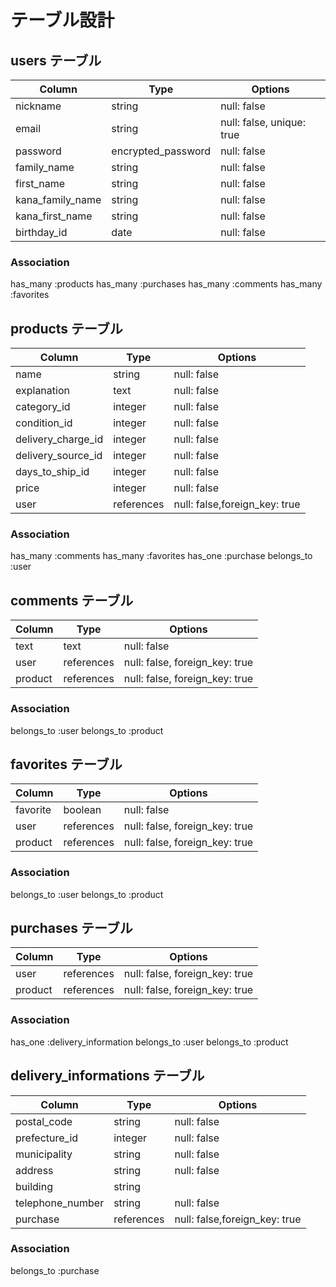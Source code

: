 # テーブル設計

## users テーブル

| Column           | Type               | Options                       |
| ---------------- | ------------------ | ----------------------------- |
| nickname         | string             | null: false                   |
| email            | string             | null: false, unique: true     |
| password         | encrypted_password | null: false                   |
| family_name      | string             | null: false                   |
| first_name       | string             | null: false                   |
| kana_family_name | string             | null: false                   |
| kana_first_name  | string             | null: false                   |
| birthday_id      | date               | null: false                   |

### Association
has_many :products
has_many :purchases
has_many :comments
has_many :favorites


## products テーブル

| Column             | Type       | Options                       |
| ------------------ | ---------- | ----------------------------- |
| name               | string     | null: false                   |
| explanation        | text       | null: false                   |
| category_id        | integer    | null: false                   |
| condition_id       | integer    | null: false                   |
| delivery_charge_id | integer    | null: false                   |
| delivery_source_id | integer    | null: false                   |
| days_to_ship_id    | integer    | null: false                   |
| price              | integer    | null: false                   |
| user               | references | null: false,foreign_key: true |

### Association
has_many   :comments
has_many   :favorites
has_one    :purchase
belongs_to :user


## comments テーブル

| Column  | Type       | Options                        |
| ------- | ---------- | ------------------------------ |
| text    | text       | null: false                    |
| user    | references | null: false, foreign_key: true |
| product | references | null: false, foreign_key: true |

### Association
belongs_to :user
belongs_to :product


## favorites テーブル

| Column   | Type       | Options                        |
| -------- | ---------- | ------------------------------ |
| favorite | boolean    | null: false                    |
| user     | references | null: false, foreign_key: true |
| product  | references | null: false, foreign_key: true |

### Association
belongs_to :user
belongs_to :product


## purchases テーブル

| Column   | Type       | Options                        |
| -------- | ---------- | ------------------------------ |
| user     | references | null: false, foreign_key: true |
| product  | references | null: false, foreign_key: true |

### Association
has_one    :delivery_information
belongs_to :user
belongs_to :product


## delivery_informations テーブル

| Column           | Type       | Options                       |
| ---------------- | ---------- | ----------------------------- |
| postal_code      | string     | null: false                   |
| prefecture_id    | integer    | null: false                   |
| municipality     | string     | null: false                   |
| address          | string     | null: false                   |
| building         | string     |                               |
| telephone_number | string     | null: false                   |
| purchase         | references | null: false,foreign_key: true |

### Association
belongs_to :purchase